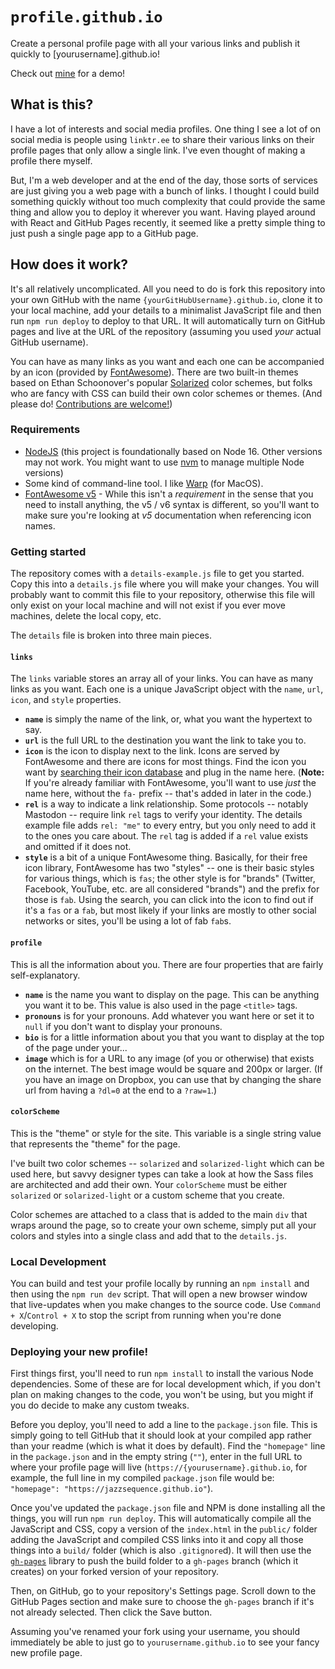 # `profile.github.io`

Create a personal profile page with all your various links and publish it quickly to [yourusername].github.io!

Check out [mine](https://jazzsequence.github.io) for a demo!

## What is this?

I have a lot of interests and social media profiles. One thing I see a lot of on social media is people using `linktr.ee` to share their various links on their profile pages that only allow a single link. I've even thought of making a profile there myself.

But, I'm a web developer and at the end of the day, those sorts of services are just giving you a web page with a bunch of links. I thought I could build something quickly without too much complexity that could provide the same thing and allow you to deploy it wherever you want. Having played around with React and GitHub Pages recently, it seemed like a pretty simple thing to just push a single page app to a GitHub page.

## How does it work?

It's all relatively uncomplicated. All you need to do is fork this repository into your own GitHub with the name `{yourGitHubUsername}.github.io`, clone it to your local machine, add your details to a minimalist JavaScript file and then run `npm run deploy` to deploy to that URL. It will automatically turn on GitHub pages and live at the URL of the repository (assuming you used _your_ actual GitHub username).

You can have as many links as you want and each one can be accompanied by an icon (provided by [FontAwesome](https://fontawesome.com/)). There are two built-in themes based on Ethan Schoonover's popular [Solarized](https://ethanschoonover.com/solarized/) color schemes, but folks who are fancy with CSS can build their own color schemes or themes. (And please do! [Contributions are welcome!](https://github.com/jazzsequence/jazzsequence.github.io/pulls))

### Requirements
* [NodeJS](https://nodejs.org/en) (this project is foundationally based on Node 16. Other versions may not work. You might want to use [nvm](https://github.com/nvm-sh/nvm) to manage multiple Node versions)
* Some kind of command-line tool. I like [Warp](https://www.warp.dev/) (for MacOS).
* [FontAwesome v5](https://fontawesome.com/v5/search) - While this isn't a _requirement_ in the sense that you need to install anything, the v5 / v6 syntax is different, so you'll want to make sure you're looking at _v5_ documentation when referencing icon names.

### Getting started
The repository comes with a `details-example.js` file to get you started. Copy this into a `details.js` file where you will make your changes. You will probably want to commit this file to your repository, otherwise this file will only exist on your local machine and will not exist if you ever move machines, delete the local copy, etc.

The `details` file is broken into three main pieces.

#### `links`
The `links` variable stores an array all of your links. You can have as many links as you want. Each one is a unique JavaScript object with the `name`, `url`, `icon`, and `style` properties.

* **`name`** is simply the name of the link, or, what you want the hypertext to say.
* **`url`** is the full URL to the destination you want the link to take you to.
* **`icon`** is the icon to display next to the link. Icons are served by FontAwesome and there are icons for most things. Find the icon you want by [searching their icon database](https://fontawesome.com/icons?d=gallery&p=2&m=free) and plug in the name here. (**Note:** If you're already familiar with FontAwesome, you'll want to use _just_ the name here, without the `fa-` prefix -- that's added in later in the code.)
* **`rel`** is a way to indicate a link relationship. Some protocols -- notably Mastodon -- require link `rel` tags to verify your identity. The details example file adds `rel: "me"` to every entry, but you only need to add it to the ones you care about. The `rel` tag is added if a `rel` value exists and omitted if it does not.
* **`style`** is a bit of a unique FontAwesome thing. Basically, for their free icon library, FontAwesome has two "styles" -- one is their basic styles for various things, which is `fas`; the other style is for "brands" (Twitter, Facebook, YouTube, etc. are all considered "brands") and the prefix for those is `fab`. Using the search, you can click into the icon to find out if it's a `fas` or a `fab`, but most likely if your links are mostly to other social networks or sites, you'll be using a lot of fab `fab`s.

#### `profile`
This is all the information about you. There are four properties that are fairly self-explanatory.

* **`name`** is the name you want to display on the page. This can be anything you want it to be. This value is also used in the page `<title>` tags.
* **`pronouns`** is for your pronouns. Add whatever you want here or set it to `null` if you don't want to display your pronouns.
* **`bio`** is for a little information about you that you want to display at the top of the page under your...
* **`image`** which is for a URL to any image (of you or otherwise) that exists on the internet. The best image would be square and 200px or larger. (If you have an image on Dropbox, you can use that by changing the share url from having a `?dl=0` at the end to a `?raw=1`.)

#### `colorScheme`
This is the "theme" or style for the site. This variable is a single string value that represents the "theme" for the page.

I've built two color schemes -- `solarized` and `solarized-light` which can be used here, but savvy designer types can take a look at how the Sass files are architected and add their own. Your `colorScheme` must be either `solarized` or `solarized-light` or a custom scheme that you create.

Color schemes are attached to a class that is added to the main `div` that wraps around the page, so to create your own scheme, simply put all your colors and styles into a single class and add that to the `details.js`.

### Local Development
You can build and test your profile locally by running an `npm install` and then using the `npm run dev` script. That will open a new browser window that live-updates when you make changes to the source code. Use `Command + X`/`Control + X` to stop the script from running when  you're done developing.

### Deploying your new profile!
First things first, you'll need to run `npm install` to install the various Node dependencies. Some of these are for local development which, if you don't plan on making changes to the code, you won't be using, but you might if you do decide to make any custom tweaks.

Before you deploy, you'll need to add a line to the `package.json` file. This is simply going to tell GitHub that it should look at your compiled app rather than your readme (which is what it does by default). Find the `"homepage"` line in the `package.json` and in the empty string (`""`), enter in the full URL to where your profile page will live (`https://{yourusername}.github.io`, for example, the full line in my compiled `package.json` file would be: `"homepage": "https://jazzsequence.github.io"`).

Once you've updated the `package.json` file and NPM is done installing all the things, you will run `npm run deploy`. This will automatically compile all the JavaScript and CSS, copy a version of the `index.html` in the `public/` folder adding the JavaScript and compiled CSS links into it and copy all those things into a `build/` folder (which is also `.gitignore`d). It will then use the [`gh-pages`](https://www.npmjs.com/package/gh-pages) library to push the build folder to a `gh-pages` branch (which it creates) on your forked version of your repository.

Then, on GitHub, go to your repository's Settings page. Scroll down to the GitHub Pages section and make sure to choose the `gh-pages` branch if it's not already selected. Then click the Save button.

Assuming you've renamed your fork using your username, you should immediately be able to just go to `yourusername.github.io` to see your fancy new profile page.
